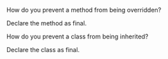 How do you prevent a method from being overridden?

Declare the method as final.

How do you prevent a class from being inherited?

Declare the class as final.
